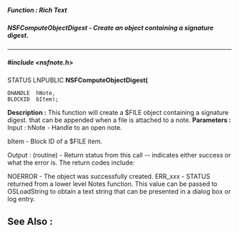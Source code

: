 ##### Function : Rich Text
##### NSFComputeObjectDigest - Create an object containing a signature digest.
---
##### #include <nsfnote.h>
STATUS LNPUBLIC **NSFComputeObjectDigest(**

	DHANDLE  hNote,
	BLOCKID  bItem);
**Description :**
This function will create a $FILE object containing a signature digest. that 
can be appended when a file is attached to a note.
**Parameters :**
Input :
hNote  -  Handle to an open note.

bItem  -  Block ID of a $FILE item.

Output :
(routine)  -  Return status from this call -- indicates either success or what the error is. The return codes include:

NOERROR - The object was successfully created.
ERR_xxx - STATUS returned from a lower level Notes function.  This value can be passed to OSLoadString to obtain a text string that can be presented in a dialog box or log entry.


**See Also :**
[](D:/md_files/.md)
---
